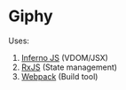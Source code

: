 # Giphy

Uses:

1. [Inferno JS](https://infernojs.org/) (VDOM/JSX)
2. [RxJS](http://reactivex.io/rxjs/) (State management)
3. [Webpack](https://webpack.js.org/) (Build tool)
